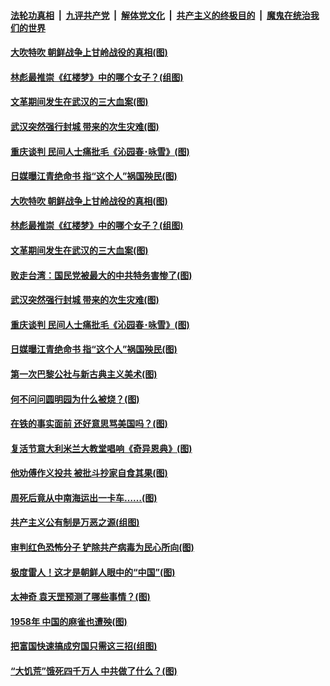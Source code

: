 ####  [法轮功真相](../../../../basic/blob/master/README.md?t=04181231) &nbsp;|&nbsp; [九评共产党](../../../../9ping.md/blob/master/README.md?t=04181231) &nbsp;|&nbsp; [解体党文化](../../../../jtdwh.md/blob/master/README.md?t=04181231)  &nbsp;|&nbsp; [共产主义的终极目的](../../../../gczydzjmd.md/blob/master/README.md?t=04181231) &nbsp;|&nbsp; [魔鬼在统治我们的世界](../../../../mgztzwmdsj.md/blob/master/README.md?t=04181231) 

#### [大吹特吹 朝鲜战争上甘岭战役的真相(图)](../pages/p6/928506.md?t=04181231) 

#### [林彪最推崇《红楼梦》中的哪个女子？(组图)](../pages/p6/929653.md?t=04181231) 

#### [文革期间发生在武汉的三大血案(图)](../pages/p6/930112.md?t=04181231) 

#### [武汉突然强行封城 带来的次生灾难(图)](../pages/p6/930083.md?t=04181231) 

#### [重庆谈判 民间人士痛批毛《沁园春･咏雪》(图)](../pages/p6/929455.md?t=04181231) 

#### [日媒曝江青绝命书 指“这个人”祸国殃民(图)](../pages/p6/928504.md?t=04181231) 

#### [大吹特吹 朝鲜战争上甘岭战役的真相(图)](../pages/p6/928506.md?t=04181231) 

#### [林彪最推崇《红楼梦》中的哪个女子？(组图)](../pages/p6/929653.md?t=04181231) 

#### [文革期间发生在武汉的三大血案(图)](../pages/p6/930112.md?t=04181231) 

#### [败走台湾：国民党被最大的中共特务害惨了(图)](../pages/p6/928498.md?t=04181231) 

#### [武汉突然强行封城 带来的次生灾难(图)](../pages/p6/930083.md?t=04181231) 

#### [重庆谈判 民间人士痛批毛《沁园春･咏雪》(图)](../pages/p6/929455.md?t=04181231) 

#### [日媒曝江青绝命书 指“这个人”祸国殃民(图)](../pages/p6/928504.md?t=04181231) 

#### [第一次巴黎公社与新古典主义美术(图)](../pages/p6/930007.md?t=04181231) 

#### [何不问问圆明园为什么被烧？(图)](../pages/p6/929729.md?t=04181231) 

#### [在铁的事实面前 还好意思骂美国吗？(图)](../pages/p6/929890.md?t=04181231) 

#### [复活节意大利米兰大教堂唱响《奇异恩典》(图)](../pages/p6/929866.md?t=04181231) 

#### [他劝傅作义投共 被批斗抄家自食其果(图)](../pages/p6/929166.md?t=04181231) 

#### [周死后竟从中南海运出一卡车……(图)](../pages/p6/928502.md?t=04181231) 

#### [共产主义公有制是万恶之源(组图)](../pages/p6/929452.md?t=04181231) 

#### [审判红色恐怖分子 铲除共产病毒为民心所向(图)](../pages/p6/929704.md?t=04181231) 

#### [极度雷人！这才是朝鲜人眼中的“中国”(图)](../pages/p6/928495.md?t=04181231) 

#### [太神奇 袁天罡预测了哪些事情？(图)](../pages/p6/929627.md?t=04181231) 

#### [1958年 中国的麻雀也遭殃(图)](../pages/p6/929082.md?t=04181231) 

#### [把富国快速搞成穷国只需这三招(组图)](../pages/p6/929509.md?t=04181231) 

#### [“大饥荒”饿死四千万人 中共做了什么？(图)](../pages/p6/929250.md?t=04181231) 

